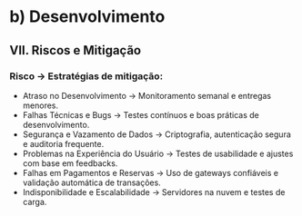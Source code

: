 # b\) Desenvolvimento

## VII\. Riscos e Mitigação

### Risco -> Estratégias de mitigação:

- Atraso no Desenvolvimento -> Monitoramento semanal e entregas menores.
- Falhas Técnicas e Bugs -> Testes contínuos e boas práticas de desenvolvimento.
- Segurança e Vazamento de Dados -> Criptografia, autenticação segura e auditoria frequente.
- Problemas na Experiência do Usuário -> Testes de usabilidade e ajustes com base em feedbacks.
- Falhas em Pagamentos e Reservas -> Uso de gateways confiáveis e validação automática de transações.
- Indisponibilidade e Escalabilidade -> Servidores na nuvem e testes de carga.
